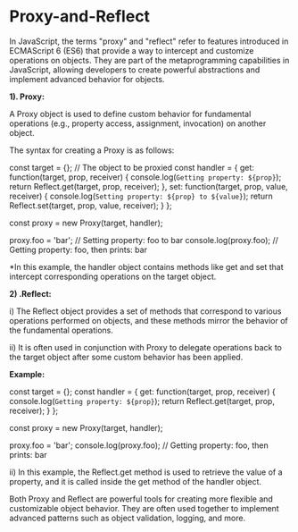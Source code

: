 # Proxy-and-Reflect

In JavaScript, the terms "proxy" and "reflect" refer to features introduced in ECMAScript 6 (ES6) that provide a way to intercept and customize operations on objects. They are part of the metaprogramming capabilities in JavaScript, allowing developers to create powerful abstractions and implement advanced behavior for objects.

**1). Proxy:**

A Proxy object is used to define custom behavior for fundamental operations (e.g., property access, assignment, invocation) on another object.

The syntax for creating a Proxy is as follows:

const target = {}; // The object to be proxied
const handler = {
  get: function(target, prop, receiver) {
    console.log(`Getting property: ${prop}`);
    return Reflect.get(target, prop, receiver);
  },
  set: function(target, prop, value, receiver) {
    console.log(`Setting property: ${prop} to ${value}`);
    return Reflect.set(target, prop, value, receiver);
  }
};

const proxy = new Proxy(target, handler);

proxy.foo = 'bar'; // Setting property: foo to bar
console.log(proxy.foo); // Getting property: foo, then prints: bar

*In this example, the handler object contains methods like get and set that intercept corresponding operations on the target object.

**2) .Reflect:**

i) The Reflect object provides a set of methods that correspond to various operations performed on objects, and these methods mirror the behavior of the fundamental operations.

ii) It is often used in conjunction with Proxy to delegate operations back to the target object after some custom behavior has been applied.

**Example:**

const target = {};
const handler = {
  get: function(target, prop, receiver) {
    console.log(`Getting property: ${prop}`);
    return Reflect.get(target, prop, receiver);
  }
};

const proxy = new Proxy(target, handler);

proxy.foo = 'bar';
console.log(proxy.foo); // Getting property: foo, then prints: bar

ii) In this example, the Reflect.get method is used to retrieve the value of a property, and it is called inside the get method of the handler object.

Both Proxy and Reflect are powerful tools for creating more flexible and customizable object behavior. They are often used together to implement advanced patterns such as object validation, logging, and more.
